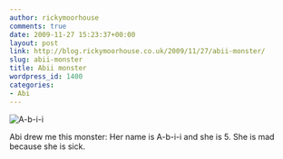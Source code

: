 ```yaml
---
author: rickymoorhouse
comments: true
date: 2009-11-27 15:23:37+00:00
layout: post
link: http://blog.rickymoorhouse.co.uk/2009/11/27/abii-monster/
slug: abii-monster
title: Abii monster
wordpress_id: 1400
categories:
- Abi
---
```


![A-b-i-i](http://samespirit.net/ricky/images/2009/abii-monster.png)




Abi drew me this monster:  Her name is A-b-i-i and she is 5. She is mad because she is sick.
